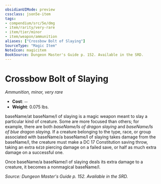```yaml
---
obsidianUIMode: preview
cssclass: json5e-item
tags:
- compendium/src/5e/dmg
- item/rarity/very-rare
- item/tier/minor
- item/weapon/ammunition
aliases: ["Crossbow Bolt of Slaying"]
SourceType: "Magic Item"
NoteIcon: magicitem
BookSource: Dungeon Master's Guide p. 152. Available in the SRD.
---
```

# Crossbow Bolt of Slaying
*Ammunition, minor, very rare*  

- **Cost**: ⏤
- **Weight**: 0.075 lbs.

baseName/at baseName/l of slaying is a magic weapon meant to slay a particular kind of creature. Some are more focused than others; for example, there are both *baseName/ls of dragon slaying* and *baseName/ls of blue dragon slaying*. If a creature belonging to the type, race, or group associated with baseName/a baseName/l of slaying takes damage from the baseName/l, the creature must make a DC 17 Constitution saving throw, taking an extra `6d10` piercing damage on a failed save, or half as much extra damage on a successful one.

Once baseName/a baseName/l of slaying deals its extra damage to a creature, it becomes a nonmagical baseName/l.

*Source: Dungeon Master's Guide p. 152. Available in the SRD.*
